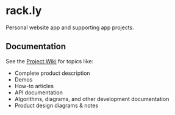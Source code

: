 # rack.ly
Personal website app and supporting app projects.

## Documentation
See the [Project Wiki](https://markpthomas.github.io/wiki/Rack.ly_721019.html) for topics like:
- Complete product description
- Demos
- How-to articles
- API documentation
- Algorithms, diagrams, and other development documentation
- Product design diagrams & notes